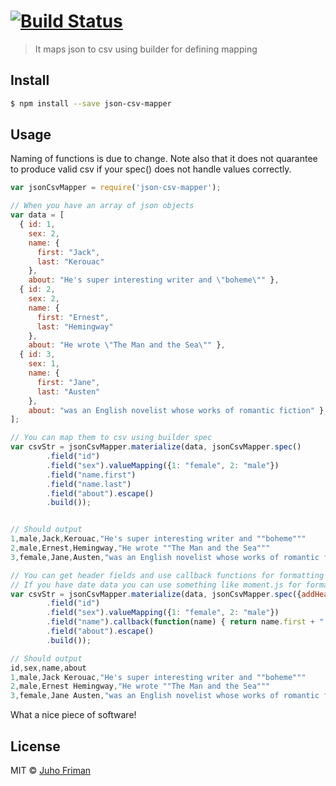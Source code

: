 # [![Build Status](https://travis-ci.org/juhofriman/json-to-csv-mapper.svg?branch=master)](https://travis-ci.org/juhofriman/json-to-csv-mapper)

> It maps json to csv using builder for defining mapping


## Install

```sh
$ npm install --save json-csv-mapper
```


## Usage

Naming of functions is due to change. Note also that it does not quarantee to produce valid csv if your spec() does not handle values correctly.

```js
var jsonCsvMapper = require('json-csv-mapper');

// When you have an array of json objects
var data = [
  { id: 1,
    sex: 2,
    name: {
      first: "Jack",
      last: "Kerouac"
    },
    about: "He's super interesting writer and \"boheme\"" },
  { id: 2,
    sex: 2,
    name: {
      first: "Ernest",
      last: "Hemingway"
    },
    about: "He wrote \"The Man and the Sea\"" },
  { id: 3,
    sex: 1,
    name: {
      first: "Jane",
      last: "Austen"
    },
    about: "was an English novelist whose works of romantic fiction" },
];

// You can map them to csv using builder spec
var csvStr = jsonCsvMapper.materialize(data, jsonCsvMapper.spec()
        .field("id")
        .field("sex").valueMapping({1: "female", 2: "male"})
        .field("name.first")
        .field("name.last")
        .field("about").escape()
        .build());


// Should output
1,male,Jack,Kerouac,"He's super interesting writer and ""boheme"""
2,male,Ernest,Hemingway,"He wrote ""The Man and the Sea"""
3,female,Jane,Austen,"was an English novelist whose works of romantic fiction"

// You can get header fields and use callback functions for formatting values (even nested values like in this case)
// If you have date data you can use something like moment.js for formatting on those callbacks
var csvStr = jsonCsvMapper.materialize(data, jsonCsvMapper.spec({addHeader: true})
        .field("id")
        .field("sex").valueMapping({1: "female", 2: "male"})
        .field("name").callback(function(name) { return name.first + " " + name.last; })
        .field("about").escape()
        .build());

// Should output
id,sex,name,about
1,male,Jack Kerouac,"He's super interesting writer and ""boheme"""
2,male,Ernest Hemingway,"He wrote ""The Man and the Sea"""
3,female,Jane Austen,"was an English novelist whose works of romantic fiction"

```
What a nice piece of software!


## License

MIT © [Juho Friman]()


[npm-image]: https://badge.fury.io/js/json-csv-mapper.svg
[npm-url]: https://npmjs.org/package/json-csv-mapper
[travis-image]: https://travis-ci.org/juhofriman/json-csv-mapper.svg?branch=master
[travis-url]: https://travis-ci.org/juhofriman/json-csv-mapper
[daviddm-image]: https://david-dm.org/juhofriman/json-csv-mapper.svg?theme=shields.io
[daviddm-url]: https://david-dm.org/juhofriman/json-csv-mapper
